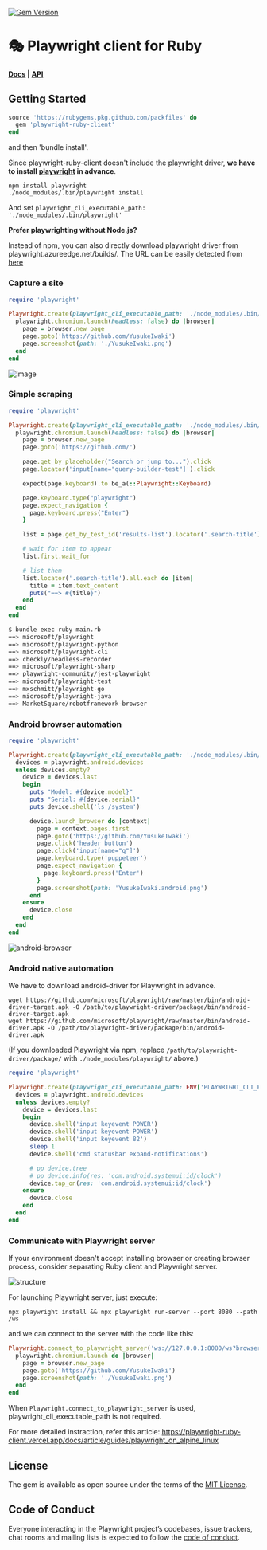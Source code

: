 [![Gem Version](https://badge.fury.io/rb/playwright-ruby-client.svg)](https://badge.fury.io/rb/playwright-ruby-client)

# 🎭 Playwright client for Ruby

#### [Docs](https://playwright-ruby-client.vercel.app/docs/article/getting_started) | [API](https://playwright-ruby-client.vercel.app/docs/api/playwright)

## Getting Started

```ruby
source 'https://rubygems.pkg.github.com/packfiles' do
  gem 'playwright-ruby-client'
end
```

and then 'bundle install'.

Since playwright-ruby-client doesn't include the playwright driver, **we have to install [playwright](https://github.com/microsoft/playwright) in advance**.

```
npm install playwright
./node_modules/.bin/playwright install
```

And set `playwright_cli_executable_path: './node_modules/.bin/playwright'`

**Prefer playwrighting without Node.js?**

Instead of npm, you can also directly download playwright driver from playwright.azureedge.net/builds/. The URL can be easily detected from [here](https://github.com/microsoft/playwright-python/blob/cb5409934629adaabc0cff1891080de2052fa778/setup.py#L73-L77)

### Capture a site

```ruby
require 'playwright'

Playwright.create(playwright_cli_executable_path: './node_modules/.bin/playwright') do |playwright|
  playwright.chromium.launch(headless: false) do |browser|
    page = browser.new_page
    page.goto('https://github.com/YusukeIwaki')
    page.screenshot(path: './YusukeIwaki.png')
  end
end
```

![image](https://user-images.githubusercontent.com/11763113/104339718-412f9180-553b-11eb-9116-908e1e4b5186.gif)

### Simple scraping

```ruby
require 'playwright'

Playwright.create(playwright_cli_executable_path: './node_modules/.bin/playwright') do |playwright|
  playwright.chromium.launch(headless: false) do |browser|
    page = browser.new_page
    page.goto('https://github.com/')

    page.get_by_placeholder("Search or jump to...").click
    page.locator('input[name="query-builder-test"]').click

    expect(page.keyboard).to be_a(::Playwright::Keyboard)

    page.keyboard.type("playwright")
    page.expect_navigation {
      page.keyboard.press("Enter")
    }

    list = page.get_by_test_id('results-list').locator('.search-title')

    # wait for item to appear
    list.first.wait_for

    # list them
    list.locator('.search-title').all.each do |item|
      title = item.text_content
      puts("==> #{title}")
    end
  end
end
```

```sh
$ bundle exec ruby main.rb
==> microsoft/playwright
==> microsoft/playwright-python
==> microsoft/playwright-cli
==> checkly/headless-recorder
==> microsoft/playwright-sharp
==> playwright-community/jest-playwright
==> microsoft/playwright-test
==> mxschmitt/playwright-go
==> microsoft/playwright-java
==> MarketSquare/robotframework-browser
```

### Android browser automation

```ruby
require 'playwright'

Playwright.create(playwright_cli_executable_path: './node_modules/.bin/playwright') do |playwright|
  devices = playwright.android.devices
  unless devices.empty?
    device = devices.last
    begin
      puts "Model: #{device.model}"
      puts "Serial: #{device.serial}"
      puts device.shell('ls /system')

      device.launch_browser do |context|
        page = context.pages.first
        page.goto('https://github.com/YusukeIwaki')
        page.click('header button')
        page.click('input[name="q"]')
        page.keyboard.type('puppeteer')
        page.expect_navigation {
          page.keyboard.press('Enter')
        }
        page.screenshot(path: 'YusukeIwaki.android.png')
      end
    ensure
      device.close
    end
  end
end
```

![android-browser](https://user-images.githubusercontent.com/11763113/106615177-8467a800-65af-11eb-94d9-c56e71487e78.gif)

### Android native automation

We have to download android-driver for Playwright in advance.

```
wget https://github.com/microsoft/playwright/raw/master/bin/android-driver-target.apk -O /path/to/playwright-driver/package/bin/android-driver-target.apk
wget https://github.com/microsoft/playwright/raw/master/bin/android-driver.apk -O /path/to/playwright-driver/package/bin/android-driver.apk
```

(If you downloaded Playwright via npm, replace `/path/to/playwright-driver/package/` with `./node_modules/playwright/` above.)

```ruby
require 'playwright'

Playwright.create(playwright_cli_executable_path: ENV['PLAYWRIGHT_CLI_EXECUTABLE_PATH']) do |playwright|
  devices = playwright.android.devices
  unless devices.empty?
    device = devices.last
    begin
      device.shell('input keyevent POWER')
      device.shell('input keyevent POWER')
      device.shell('input keyevent 82')
      sleep 1
      device.shell('cmd statusbar expand-notifications')

      # pp device.tree
      # pp device.info(res: 'com.android.systemui:id/clock')
      device.tap_on(res: 'com.android.systemui:id/clock')
    ensure
      device.close
    end
  end
end

```

### Communicate with Playwright server

If your environment doesn't accept installing browser or creating browser process, consider separating Ruby client and Playwright server.

![structure](https://user-images.githubusercontent.com/11763113/124934448-ad4d0700-e03f-11eb-942e-b9f3282bb703.png)

For launching Playwright server, just execute:

```
npx playwright install && npx playwright run-server --port 8080 --path /ws
```

and we can connect to the server with the code like this:

```ruby
Playwright.connect_to_playwright_server('ws://127.0.0.1:8080/ws?browser=chromium') do |playwright|
  playwright.chromium.launch do |browser|
    page = browser.new_page
    page.goto('https://github.com/YusukeIwaki')
    page.screenshot(path: './YusukeIwaki.png')
  end
end
```

When `Playwright.connect_to_playwright_server` is used, playwright_cli_executable_path is not required.

For more detailed instraction, refer this article: https://playwright-ruby-client.vercel.app/docs/article/guides/playwright_on_alpine_linux

## License

The gem is available as open source under the terms of the [MIT License](https://opensource.org/licenses/MIT).

## Code of Conduct

Everyone interacting in the Playwright project’s codebases, issue trackers, chat rooms and mailing lists is expected to follow the [code of conduct](https://github.com/[USERNAME]/playwright-ruby-client/blob/master/CODE_OF_CONDUCT.md).
